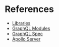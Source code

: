 # References

- [Libraries](https://graphql.org/code/)
- [GraphQL Modules](https://www.graphql-modules.com/docs/get-started)
- [GraphQL Spec](https://spec.graphql.org/)
- [Apollo Server](https://www.apollographql.com/docs/apollo-server/)
